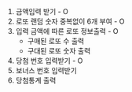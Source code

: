 1. 금액입력 받기 - O
2. 로또 랜덤 숫자 중복없이 6개 부여 - O
3. 입력 금액에 따른 로또 정보출력 - O 
    - 구매된 로또 수 출력
    - 구대된 로또 숫자 출력
4. 당첨 번호 입력받기 - O
5. 보너스 번호 입력받기 
6. 당첨통계 출력
